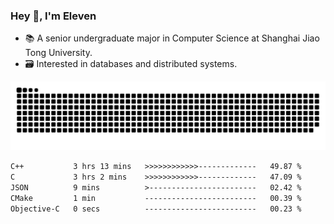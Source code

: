 ### Hey 👋, I'm Eleven

- 📚 A senior undergraduate major in Computer Science at Shanghai Jiao Tong University.
- 🗃️ Interested in databases and distributed systems.

![github contribution grid snake animation](https://raw.githubusercontent.com/El-even-11/El-even-11/output/github-contribution-grid-snake.svg)

<!--START_SECTION:waka-->

```txt
C++           3 hrs 13 mins   >>>>>>>>>>>>-------------   49.87 %
C             3 hrs 2 mins    >>>>>>>>>>>>-------------   47.09 %
JSON          9 mins          >------------------------   02.42 %
CMake         1 min           -------------------------   00.39 %
Objective-C   0 secs          -------------------------   00.23 %
```

<!--END_SECTION:waka-->

